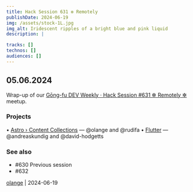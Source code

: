 ```yaml
---
title: Hack Session 631 ✼ Remotely
publishDate: 2024-06-19
img: /assets/stock-1L.jpg
img_alt: Iridescent ripples of a bright blue and pink liquid
description: |

tracks: []
technos: []
audiences: []
---
```


## 05.06.2024

Wrap-up of our [Gōng-fu DEV Weekly · Hack Session #631 ✼ Remotely ✼](https://www.meetup.com/fr-FR/gōngfudev/events/301039924/) meetup.

### Projects

• [Astro › Content Collections](https://docs.astro.build/en/guides/content-collections/) — @olange and @rudifa
• [Flutter](https://flutter.dev) — @andreaskundig and @david-hodgetts

### See also

* #630 Previous session
* #632

[olange](https://github.com/olange) | 2024-06-19


